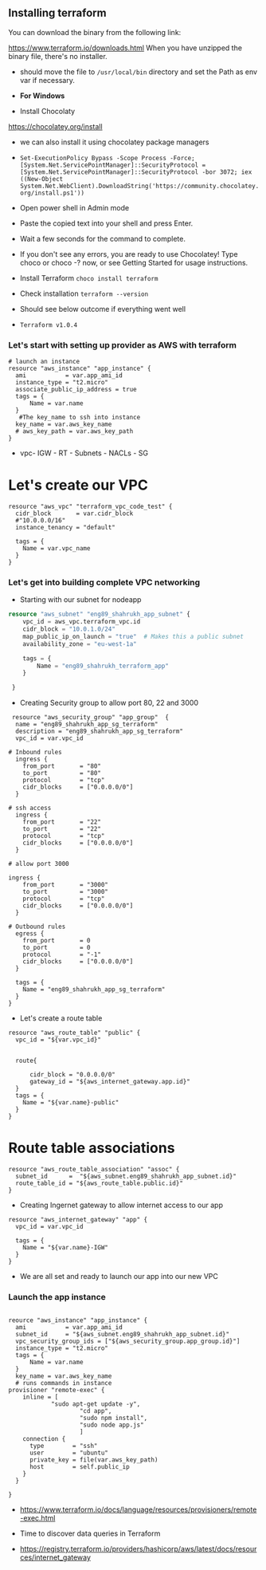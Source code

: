 
## Installing terraform

You can download the binary from the following link:

https://www.terraform.io/downloads.html
When you have unzipped the binary file, there's no installer. 
- should move the file to `/usr/local/bin` directory and set the Path as env var if necessary.


- **For Windows**
- Install Chocolaty

https://chocolatey.org/install
-  we can also install it using chocolatey package managers
- ```Set-ExecutionPolicy Bypass -Scope Process -Force; [System.Net.ServicePointManager]::SecurityProtocol = [System.Net.ServicePointManager]::SecurityProtocol -bor 3072; iex ((New-Object System.Net.WebClient).DownloadString('https://community.chocolatey.org/install.ps1'))```

- Open power shell in Admin mode
- Paste the copied text into your shell and press Enter.
- Wait a few seconds for the command to complete.
- If you don't see any errors, you are ready to use Chocolatey! Type choco or choco -? now, or see Getting Started for usage instructions.

- Install Terraform `choco install terraform`
- Check installation `terraform --version`
- Should see below outcome if everything went well

- `Terraform v1.0.4`

### Let's start with setting up provider as AWS with terraform

```
# launch an instance
resource "aws_instance" "app_instance" {
  ami           = var.app_ami_id
  instance_type = "t2.micro"
  associate_public_ip_address = true
  tags = {
      Name = var.name
  }
   #The key_name to ssh into instance
  key_name = var.aws_key_name
  # aws_key_path = var.aws_key_path
}
```
- vpc- IGW - RT - Subnets - NACLs - SG
# Let's create our VPC
```
resource "aws_vpc" "terraform_vpc_code_test" {
  cidr_block       = var.cidr_block 
  #"10.0.0.0/16"
  instance_tenancy = "default"
  
  tags = {
    Name = var.vpc_name
  }
} 
```
### Let's get into building complete VPC networking

- Starting with our subnet for nodeapp
```terraform
resource "aws_subnet" "eng89_shahrukh_app_subnet" {
	vpc_id = aws_vpc.terraform_vpc.id
	cidr_block = "10.0.1.0/24"
	map_public_ip_on_launch = "true"  # Makes this a public subnet
	availability_zone = "eu-west-1a"

	tags = {
		Name = "eng89_shahrukh_terraform_app"
	}

 }
```

- Creating Security group to allow port 80, 22 and 3000
```
 resource "aws_security_group" "app_group"  {
  name = "eng89_shahrukh_app_sg_terraform"
  description = "eng89_shahrukh_app_sg_terraform"
  vpc_id = var.vpc_id

# Inbound rules
  ingress {
    from_port       = "80"
    to_port         = "80"
    protocol        = "tcp"
    cidr_blocks     = ["0.0.0.0/0"]   
  }

# ssh access 
  ingress {
    from_port       = "22"
    to_port         = "22"
    protocol        = "tcp"
    cidr_blocks     = ["0.0.0.0/0"]  
  }

# allow port 3000

ingress {
    from_port       = "3000"
    to_port         = "3000"
    protocol        = "tcp"
    cidr_blocks     = ["0.0.0.0/0"]  
  }

# Outbound rules
  egress {
    from_port       = 0
    to_port         = 0
    protocol        = "-1"
    cidr_blocks     = ["0.0.0.0/0"]
  }

  tags = {
    Name = "eng89_shahrukh_app_sg_terraform"
  }
}
```

- Let's create a route table 
```
resource "aws_route_table" "public" {
  vpc_id = "${var.vpc_id}"


  route{

      cidr_block = "0.0.0.0/0"
      gateway_id = "${aws_internet_gateway.app.id}"
  }
  tags = {
    Name = "${var.name}-public"
  }
}
```
# Route table associations
```
resource "aws_route_table_association" "assoc" {
  subnet_id      =  "${aws_subnet.eng89_shahrukh_app_subnet.id}"
  route_table_id = "${aws_route_table.public.id}"
}
```

- Creating Ingernet gateway to allow internet access to our app
```
resource "aws_internet_gateway" "app" {
  vpc_id = var.vpc_id

  tags = {
    Name = "${var.name}-IGW"
  }
}
```
- We are all set and ready to launch our app into our new VPC
### Launch the app instance
```

reource "aws_instance" "app_instance" {
  ami           = var.app_ami_id
  subnet_id     = "${aws_subnet.eng89_shahrukh_app_subnet.id}"
  vpc_security_group_ids = ["${aws_security_group.app_group.id}"]
  instance_type = "t2.micro"
  tags = {
      Name = var.name
  }
  key_name = var.aws_key_name
  # runs commands in instance
provisioner "remote-exec" {
  	inline = [
            "sudo apt-get update -y", 
  					"cd app",
  					"sudo npm install",
  					"sudo node app.js"
  					]
  	connection {
      type        = "ssh"
      user        = "ubuntu"
      private_key = file(var.aws_key_path)
      host        = self.public_ip
    }
  }

}
```
- https://www.terraform.io/docs/language/resources/provisioners/remote-exec.html
  

- Time to discover data queries in Terraform
- https://registry.terraform.io/providers/hashicorp/aws/latest/docs/resources/internet_gateway
